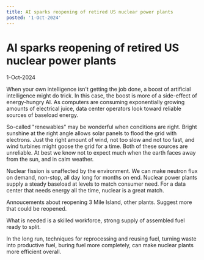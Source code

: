 ```yaml
---
title: AI sparks reopening of retired US nuclear power plants
posted: '1-Oct-2024'
---
```


# AI sparks reopening of retired US nuclear power plants

1-Oct-2024

When your own intelligence isn't getting the job done, a boost of artificial intelligence might do trick. In this case, the boost is more of a side-effect of energy-hungry AI. As computers are consuming exponentially growing amounts of electrical juice, data center operators look toward reliable sources of baseload energy.

So-called "renewables" may be wonderful when conditions are right. Bright sunshine at the right angle allows solar panels to flood the grid with electrons. Just the right amount of wind, not too slow and not too fast, and wind turbines might goose the grid for a time. Both of these sources are unreliable. At best we know not to expect much when the earth faces away from the sun, and in calm weather.

Nuclear fission is unaffected by the environment. We can make neutron flux on demand, non-stop, all day long for months on end. Nuclear power plants supply a steady baseload at levels to match consumer need. For a data center that needs energy all the time, nuclear is a great match.

Annoucements about reopening 3 Mile Island, other plants. Suggest more that could be reopened.

What is needed is a skilled workforce, strong supply of assembled fuel ready to split.

In the long run, techniques for reprocessing and reusing fuel, turning waste into productive fuel, buring fuel more completely, can make nuclear plants more efficient overall.
